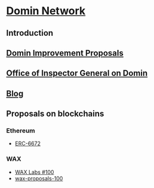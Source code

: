 # [Domin Network](https://domin.network/)

## Introduction

## [Domin Improvement Proposals](https://github.com/Domin-Network/DIPs)

## [Office of Inspector General on Domin](https://github.com/Domin-Network/OIG)

## [Blog](https://blog.domin.network)

## Proposals on blockchains

### Ethereum

- [ERC-6672](https://eips.ethereum.org/EIPS/eip-6672)

### WAX

- [WAX Labs #100](https://labs.wax.io/proposals/100)
- [wax-proposals-100](https://github.com/Domin-Network/wax-proposals-100)
